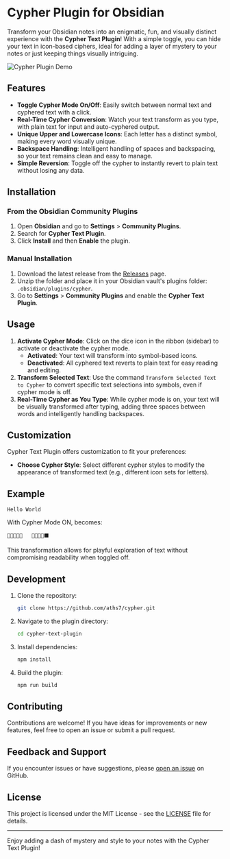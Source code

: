 # Cypher Plugin for Obsidian

Transform your Obsidian notes into an enigmatic, fun, and visually distinct experience with the **Cypher Text Plugin**! With a simple toggle, you can hide your text in icon-based ciphers, ideal for adding a layer of mystery to your notes or just keeping things visually intriguing.

![Cypher Plugin Demo](link_to_demo_image.gif) <!-- Optional: Add a demo image or GIF showcasing the plugin -->

## Features

-   **Toggle Cypher Mode On/Off**: Easily switch between normal text and cyphered text with a click.
-   **Real-Time Cypher Conversion**: Watch your text transform as you type, with plain text for input and auto-cyphered output.
-   **Unique Upper and Lowercase Icons**: Each letter has a distinct symbol, making every word visually unique.
-   **Backspace Handling**: Intelligent handling of spaces and backspacing, so your text remains clean and easy to manage.
-   **Simple Reversion**: Toggle off the cypher to instantly revert to plain text without losing any data.

## Installation

### From the Obsidian Community Plugins

1. Open **Obsidian** and go to **Settings** > **Community Plugins**.
2. Search for **Cypher Text Plugin**.
3. Click **Install** and then **Enable** the plugin.

### Manual Installation

1. Download the latest release from the [Releases](https://github.com/aths7/cypher/releases) page.
2. Unzip the folder and place it in your Obsidian vault's plugins folder: `.obsidian/plugins/cypher`.
3. Go to **Settings** > **Community Plugins** and enable the **Cypher Text Plugin**.

## Usage

1. **Activate Cypher Mode**: Click on the dice icon in the ribbon (sidebar) to activate or deactivate the cypher mode.
    - **Activated**: Your text will transform into symbol-based icons.
    - **Deactivated**: All cyphered text reverts to plain text for easy reading and editing.
2. **Transform Selected Text**: Use the command `Transform Selected Text to Cypher` to convert specific text selections into symbols, even if cypher mode is off.
3. **Real-Time Cypher as You Type**: While cypher mode is on, your text will be visually transformed after typing, adding three spaces between words and intelligently handling backspaces.

## Customization

Cypher Text Plugin offers customization to fit your preferences:

-   **Choose Cypher Style**: Select different cypher styles to modify the appearance of transformed text (e.g., different icon sets for letters).

## Example

```plaintext
Hello World
```

With Cypher Mode ON, becomes:

```plaintext
🌺💧🍃🍃🔺   🔷🔶🌻🍃⬛
```

This transformation allows for playful exploration of text without compromising readability when toggled off.

## Development

1. Clone the repository:
    ```bash
    git clone https://github.com/aths7/cypher.git
    ```
2. Navigate to the plugin directory:
    ```bash
    cd cypher-text-plugin
    ```
3. Install dependencies:
    ```bash
    npm install
    ```
4. Build the plugin:
    ```bash
    npm run build
    ```

## Contributing

Contributions are welcome! If you have ideas for improvements or new features, feel free to open an issue or submit a pull request.

## Feedback and Support

If you encounter issues or have suggestions, please [open an issue](https://github.com/aths7/cypher/issues) on GitHub.

## License

This project is licensed under the MIT License - see the [LICENSE](LICENSE) file for details.

---

Enjoy adding a dash of mystery and style to your notes with the Cypher Text Plugin!
